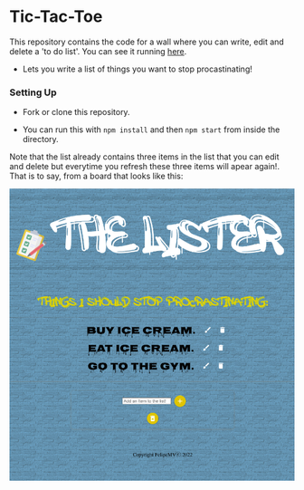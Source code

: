 # Tic-Tac-Toe

This repository contains the code for a wall where you can write, edit and delete a 'to do list'. You can see it running [here](https://pipe-mv.github.io/to-do-list/).

* Lets you write a list of things you want to stop procastinating!


### Setting Up

* Fork or clone this repository.

* You can run this with `npm install` and then `npm start` from inside the directory.

Note that the list already contains three items in the list that you can edit and delete but everytime you refresh these three items will apear again!. That is to say, from a board that looks like this:

![board](./src/images/board.png)